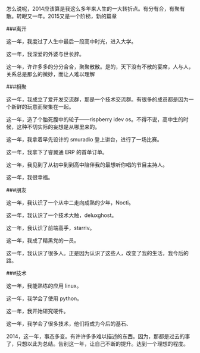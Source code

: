 怎么说呢，2014应该算是我这么多年来人生的一大转折点。有分有合，有聚有散。转眼又一年。2015又是一个阶梯，新的篇章

###离开

这一年，我度过了人生中最后一段高中时光，进入大学。

这一年，我深爱的外婆与世长辞。

这一年，许许多多的分分合合，聚聚散散。是的，天下没有不散的宴席，人与人，关系总是那么的微妙，而让人难以理解

###相聚

这一年，我成立了爱开发交流群，那是一个技术交流群。有很多的成员都是因为一个新鲜的玩意而聚集在一起。

这一年，造了个胎死腹中的轮子——rispberry idev os。不得不说，高中生的时候，这种不切实际的妄想是从哪里来的。

这一年，我拿着早先设计的 smuradio 登上讲台，进行了一场比赛。

这一年，我拿下了睿翼通 ERP 的首单订单。

这一年，我见到了从初中到到高中陪伴我的最想听你唱的节目主持人。

这一年，我很幸福。

###朋友

这一年，我认识了一个从中二走向成熟的少年，Nocti。

这一年，我认识了一个技术大触，deluxghost。

这一年，我认识了前端高手，starriv。

这一年，我成了精黑党的一员。

这一年，我认识了很多人。正是因为认识了这些人，改变了我的生活，我今后的路。

###技术

这一年，我能熟练的应用 linux。

这一年，我学会了使用 python。

这一年，我开始研究硬件。

这一年，我学会了很多技术，他们将成为今后的基石、

2014，这一年，事态多变。有许许多多难以描述的东西。因为，那都是过去的事了，只想以此为总结。告别这一年，让自己不断的提升。达到一个理想的程度。

